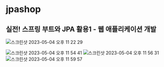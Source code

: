 # jpashop

## 실전! 스프링 부트와 JPA 활용1 - 웹 애플리케이션 개발

![스크린샷 2023-05-04 오후 11 22 29](https://github.com/eunxoo/jpashop/assets/80334038/919c015c-508c-4944-9eb4-6562a2cbf0fb)


![스크린샷 2023-05-04 오후 11 54 41](https://github.com/eunxoo/jpashop/assets/80334038/d224b173-f169-4fb7-ae2b-f9570e293acc)
![스크린샷 2023-05-04 오후 11 56 31](https://github.com/eunxoo/jpashop/assets/80334038/1ef8619d-5b04-4d25-b2d5-538f16379c16)
![스크린샷 2023-05-04 오후 11 59 57](https://github.com/eunxoo/jpashop/assets/80334038/b7b30064-fafc-4cfa-8535-7bd8a9f441c7)
